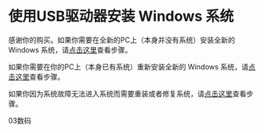 # 使用USB驱动器安装 Windows 系统

感谢你的购买。如果你需要在全新的PC上（本身并没有系统）安装全新的 Windows 系统，请[点击这里]()查看步骤。

如果你需要在你的PC上（本身已有系统）重新安装全新的 Windows 系统，请[点击这里]()查看步骤。

如果你因为系统故障无法进入系统而需要重装或者修复系统，请[点击这里]()查看步骤。

   
   
   
03数码
